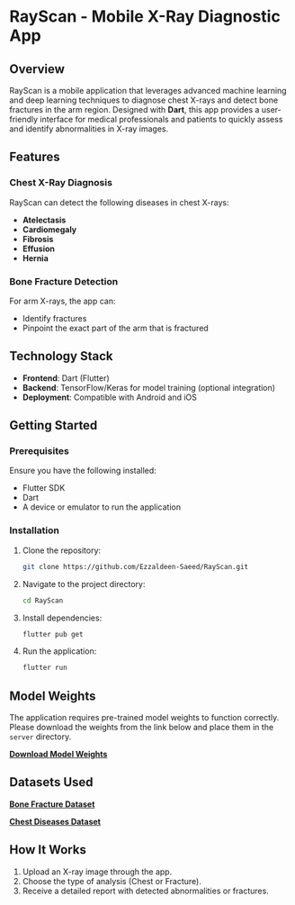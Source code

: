 # RayScan - Mobile X-Ray Diagnostic App

## Overview

RayScan is a mobile application that leverages advanced machine learning and deep learning techniques to diagnose chest X-rays and detect bone fractures in the arm region. Designed with **Dart**, this app provides a user-friendly interface for medical professionals and patients to quickly assess and identify abnormalities in X-ray images.

## Features

### Chest X-Ray Diagnosis

RayScan can detect the following diseases in chest X-rays:

- **Atelectasis**
- **Cardiomegaly**
- **Fibrosis**
- **Effusion**
- **Hernia**

### Bone Fracture Detection

For arm X-rays, the app can:

- Identify fractures
- Pinpoint the exact part of the arm that is fractured

## Technology Stack

- **Frontend**: Dart (Flutter)
- **Backend**: TensorFlow/Keras for model training (optional integration)
- **Deployment**: Compatible with Android and iOS

## Getting Started

### Prerequisites

Ensure you have the following installed:

- Flutter SDK
- Dart
- A device or emulator to run the application

### Installation

1. Clone the repository:
   ```bash
   git clone https://github.com/Ezzaldeen-Saeed/RayScan.git
   ```
2. Navigate to the project directory:
   ```bash
   cd RayScan
   ```
3. Install dependencies:
   ```bash
   flutter pub get
   ```
4. Run the application:
   ```bash
   flutter run
   ```

## Model Weights

The application requires pre-trained model weights to function correctly. Please download the weights from the link below and place them in the `server` directory.

**[Download Model Weights](https://drive.google.com/drive/folders/1xKQhWKL7N9gBCYLYbLwP5RQL4PVKwf3i?usp=sharing)**

## Datasets Used

**[Bone Fracture Dataset](https://www.kaggle.com/datasets/pkdarabi/bone-fracture-detection-computer-vision-project?select=bone+fracture+detection.v4-v4.yolov8)**

**[Chest Diseases Dataset](https://www.kaggle.com/datasets/nih-chest-xrays/data/data)**

## How It Works

1. Upload an X-ray image through the app.
2. Choose the type of analysis (Chest or Fracture).
3. Receive a detailed report with detected abnormalities or fractures.

